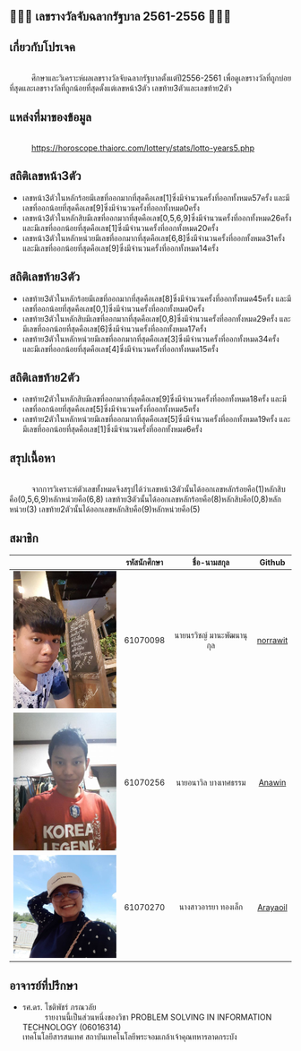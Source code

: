 ## 💸💸💸 เลขรางวัลจับฉลากรัฐบาล 2561-2556 💸💸💸
 ## เกี่ยวกับโปรเจค
 <br>&nbsp;&nbsp;&nbsp;&nbsp;&nbsp;&nbsp;&nbsp;&nbsp;&nbsp;&nbsp;ศึกษาและวิเคราะห์ผลเลขรางวัลจับฉลากรัฐบาลตั้งแต่ปี2556-2561 เพื่อดูเลขรางวัลที่ถูกบ่อยที่สุดและเลขรางวัลที่ถูกน้อยที่สุดตั้งแต่เลขหน้า3ตัว เลขท้าย3ตัวและเลขท้าย2ตัว
 ## แหล่งที่มาของข้อมูล
 <br>&nbsp;&nbsp;&nbsp;&nbsp;&nbsp;&nbsp;&nbsp;&nbsp;&nbsp;&nbsp;https://horoscope.thaiorc.com/lottery/stats/lotto-years5.php
 ## สถิติเลขหน้า3ตัว
 - เลขหน้า3ตัวในหลักร้อยมีเลขที่ออกมากที่สุดคือเลข[1]ซึ่งมีจำนวนครั้งที่ออกทั้งหมด57ครั้ง และมีเลขที่ออกน้อยที่สุดคือเลข[9]ซึ่งมีจำนวนครั้งที่ออกทั้งหมด0ครั้ง
 - เลขหน้า3ตัวในหลักสิบมีเลขที่ออกมากที่สุดคือเลข[0,5,6,9]ซึ่งมีจำนวนครั้งที่ออกทั้งหมด26ครั้ง และมีเลขที่ออกน้อยที่สุดคือเลข[1]ซึ่งมีจำนวนครั้งที่ออกทั้งหมด20ครั้ง
 - เลขหน้า3ตัวในหลักหน่วยมีเลขที่ออกมากที่สุดคือเลข[6,8]ซึ่งมีจำนวนครั้งที่ออกทั้งหมด31ครั้ง และมีเลขที่ออกน้อยที่สุดคือเลข[9]ซึ่งมีจำนวนครั้งที่ออกทั้งหมด14ครั้ง
 ## สถิติเลขท้าย3ตัว
 - เลขท้าย3ตัวในหลักร้อยมีเลขที่ออกมากที่สุดคือเลข[8]ซึ่งมีจำนวนครั้งที่ออกทั้งหมด45ครั้ง และมีเลขที่ออกน้อยที่สุดคือเลข[0,1]ซึ่งมีจำนวนครั้งที่ออกทั้งหมด0ครั้ง
 - เลขท้าย3ตัวในหลักสิบมีเลขที่ออกมากที่สุดคือเลข[0,8]ซึ่งมีจำนวนครั้งที่ออกทั้งหมด29ครั้ง และมีเลขที่ออกน้อยที่สุดคือเลข[6]ซึ่งมีจำนวนครั้งที่ออกทั้งหมด17ครั้ง
 - เลขท้าย3ตัวในหลักหน่วยมีเลขที่ออกมากที่สุดคือเลข[3]ซึ่งมีจำนวนครั้งที่ออกทั้งหมด34ครั้ง และมีเลขที่ออกน้อยที่สุดคือเลข[4]ซึ่งมีจำนวนครั้งที่ออกทั้งหมด15ครั้ง
 ## สถิติเลขท้าย2ตัว
 - เลขท้าย2ตัวในหลักสิบมีเลขที่ออกมากที่สุดคือเลข[9]ซึ่งมีจำนวนครั้งที่ออกทั้งหมด18ครั้ง และมีเลขที่ออกน้อยที่สุดคือเลข[5]ซึ่งมีจำนวนครั้งที่ออกทั้งหมด5ครั้ง
 - เลขท้าย2ตัวในหลักหน่วยมีเลขที่ออกมากที่สุดคือเลข[5]ซึ่งมีจำนวนครั้งที่ออกทั้งหมด19ครั้ง และมีเลขที่ออกน้อยที่สุดคือเลข[1]ซึ่งมีจำนวนครั้งที่ออกทั้งหมด6ครั้ง
 ## สรุปเนื้อหา
 <br>&nbsp;&nbsp;&nbsp;&nbsp;&nbsp;&nbsp;&nbsp;&nbsp;&nbsp;&nbsp;จากการวิเคราะห์ตัวเลขทั้งหมดจึงสรุปได้ว่าเลขหน้า3ตัวนั้นได้ออกเลขหลักร้อยคือ(1)หลักสิบคือ(0,5,6,9)หลักหน่วยคือ(6,8) เลขท้าย3ตัวนั้นได้ออกเลขหลักร้อยคือ(8)หลักสิบคือ(0,8)หลักหน่วย(3) เลขท้าย2ตัวนั้นได้ออกเลขหลักสิบคือ(9)หลักหน่วยคือ(5)
 ## สมาชิก
 | | รหัสนักศึกษา        | ชื่อ-นามสกุล | Github |
|:-:| :-------------: |:----------:|:--------:|
| <a><img src="img/pe3.jpg" width="200px"></a> | 61070098    | นายนรวิชญ์ มานะพัฒนานุกุล | [norrawit](https://github.com/norrawit) |
| <a><img src="img/pe2.jpg" width="200px"></a> | 61070256    | นายอนาวิล บางเทศธรรม | [Anawin](https://github.com/it61070256) |
| <a><img src="img/pe1.jpg" width="200px"></a> | 61070270    | นางสาวอารยา ทองเล็ก | [Arayaoil](https://github.com/ArayaThongleg) |
 ## อาจารย์ที่ปรึกษา
 - รศ.ดร. โชติพัชร์ ภรณวลัย
 <br>&nbsp;&nbsp;&nbsp;&nbsp;&nbsp;&nbsp;&nbsp;&nbsp;&nbsp;&nbsp;รายงานนี้เป็นส่วนหนึ่งของวิชา PROBLEM SOLVING IN INFORMATION TECHNOLOGY (06016314) 
 <br>เทคโนโลยีสารสนเทศ สถาบันเทคโนโลยีพระจอมเกล้าเจ้าคุณทหารลาดกระบัง
